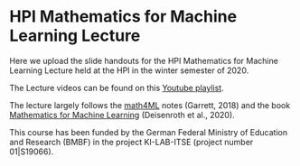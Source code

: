 # HPI Mathematics for Machine Learning Lecture

Here we upload the slide handouts for the HPI Mathematics for Machine Learning Lecture held at the HPI in the winter semester of 2020.

The Lecture videos can be found on this [Youtube playlist](https://www.youtube.com/playlist?list=PLkxomGYFWp67infnvPmEcqyQqk0q6ntrY).

The lecture largely follows the [math4ML](https://github.com/gwthomas/math4mlI) notes (Garrett, 2018) and the book [Mathematics for Machine Learning](https://mml-book.github.io/) (Deisenroth et al., 2020).

This course has been funded by the German Federal Ministry of Education and Research (BMBF) in the project KI-LAB-ITSE (project number 01\|S19066).
